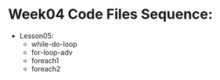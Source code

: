 # Week04 Code Files Sequence:
- Lesson05:
    - while-do-loop
    - for-loop-adv
    - foreach1
    - foreach2